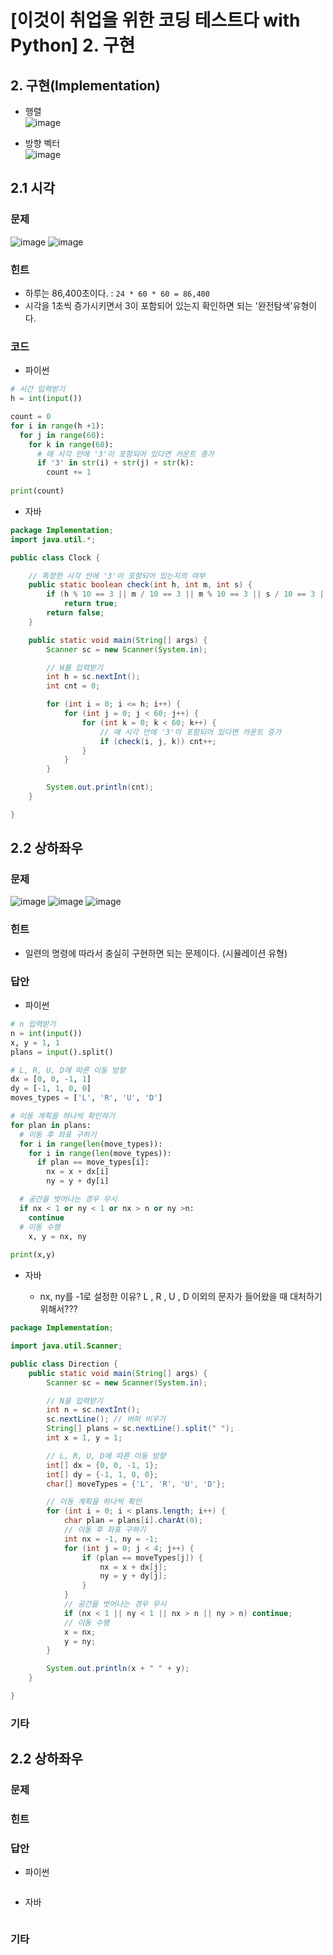 # [이것이 취업을 위한 코딩 테스트다 with Python] 2. 구현

## 2. 구현(Implementation)
- 행렬 <br>
![image](https://user-images.githubusercontent.com/66978721/102961725-6460b580-4528-11eb-9569-4713447e051a.png)

- 방향 벡터 <br>
![image](https://user-images.githubusercontent.com/66978721/102961941-04b6da00-4529-11eb-90a2-b12fbc730c28.png)


## 2.1 시각

### 문제
![image](https://user-images.githubusercontent.com/66978721/102960533-7db43280-4525-11eb-8151-c3f2dc28da52.png)
![image](https://user-images.githubusercontent.com/66978721/102960655-bfdd7400-4525-11eb-8eb1-7978d79de2b6.png)

### 힌트
- 하루는 86,400초이다. : `24 * 60 * 60 = 86,400`
- 시각을 1초씩 증가시키면서 3이 포함되어 있는지 확인하면 되는 '완전탐색'유형이다.

### 코드 

- 파이썬

```python
# 시간 입력받기
h = int(input())

count = 0
for i in range(h +1):
  for j in range(60):
    for k in range(60):
      # 매 시각 안에 '3'이 포함되어 있다면 카운트 증가
      if '3' in str(i) + str(j) + str(k):
        count += 1
        
print(count)
```


- 자바

```java
package Implementation;
import java.util.*;

public class Clock {

    // 특정한 시각 안에 '3'이 포함되어 있는지의 여부
    public static boolean check(int h, int m, int s) {
        if (h % 10 == 3 || m / 10 == 3 || m % 10 == 3 || s / 10 == 3 || s % 10 == 3)
            return true;
        return false;
    }

    public static void main(String[] args) {
        Scanner sc = new Scanner(System.in);

        // H를 입력받기 
        int h = sc.nextInt();
        int cnt = 0;

        for (int i = 0; i <= h; i++) {
            for (int j = 0; j < 60; j++) {
                for (int k = 0; k < 60; k++) {
                    // 매 시각 안에 '3'이 포함되어 있다면 카운트 증가
                    if (check(i, j, k)) cnt++;
                }
            }
        }

        System.out.println(cnt);
    }

}
```

## 2.2 상하좌우

### 문제

![image](https://user-images.githubusercontent.com/66978721/102964274-9117cb80-452e-11eb-9131-e57e89ae719d.png)
![image](https://user-images.githubusercontent.com/66978721/102964375-cb816880-452e-11eb-97a4-78a921ca66d3.png)
![image](https://user-images.githubusercontent.com/66978721/102964397-de943880-452e-11eb-902b-aae4a20f8ecc.png)

### 힌트
- 일련의 명령에 따라서 충실히 구현하면 되는 문제이다. (시뮬레이션 유형)

### 답안
- 파이썬

```python
# n 입력받기
n = int(input())
x, y = 1, 1
plans = input().split()

# L, R, U, D에 따른 이동 방향
dx = [0, 0, -1, 1]
dy = [-1, 1, 0, 0]
moves_types = ['L', 'R', 'U', 'D']

# 이동 계획을 하나씩 확인하기
for plan in plans:
  # 이동 후 좌표 구하기
  for i in range(len(move_types)):
    for i in range(len(move_types)):
      if plan == move_types[i]:
        nx = x + dx[i]
        ny = y + dy[i]

  # 공간을 벗어나는 경우 무시
  if nx < 1 or ny < 1 or nx > n or ny >n:
    continue
  # 이동 수행
    x, y = nx, ny
    
print(x,y)
```

- 자바

  - nx, ny를 -1로 설정한 이유? L , R , U , D 이외의 문자가 들어왔을 때 대처하기 위해서???

```java
package Implementation;

import java.util.Scanner;

public class Direction {
	public static void main(String[] args) {
        Scanner sc = new Scanner(System.in);

        // N을 입력받기
        int n = sc.nextInt();
        sc.nextLine(); // 버퍼 비우기
        String[] plans = sc.nextLine().split(" ");
        int x = 1, y = 1;

        // L, R, U, D에 따른 이동 방향 
        int[] dx = {0, 0, -1, 1};
        int[] dy = {-1, 1, 0, 0};
        char[] moveTypes = {'L', 'R', 'U', 'D'};

        // 이동 계획을 하나씩 확인
        for (int i = 0; i < plans.length; i++) {
            char plan = plans[i].charAt(0);
            // 이동 후 좌표 구하기 
            int nx = -1, ny = -1;
            for (int j = 0; j < 4; j++) {
                if (plan == moveTypes[j]) {
                    nx = x + dx[j];
                    ny = y + dy[j];
                }
            }
            // 공간을 벗어나는 경우 무시 
            if (nx < 1 || ny < 1 || nx > n || ny > n) continue;
            // 이동 수행 
            x = nx;
            y = ny;
        }

        System.out.println(x + " " + y);
    }

}
```

### 기타








## 2.2 상하좌우

### 문제

### 힌트




### 답안
- 파이썬

```python
```

- 자바

```java
```

### 기타



